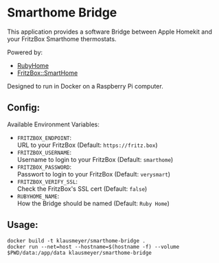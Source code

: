 # Smarthome Bridge

This application provides a software Bridge between Apple Homekit and your FritzBox Smarthome thermostats.

Powered by:
* [RubyHome](https://github.com/karlentwistle/ruby_home)
* [FritzBox::SmartHome](https://github.com/klausmeyer/fritzbox-smarthome)

Designed to run in Docker on a Raspberry Pi computer.

## Config:

Available Environment Variables:

* `FRITZBOX_ENDPOINT`:<br>
  URL to your FritzBox (Default: `https://fritz.box`)
* `FRITZBOX_USERNAME`:<br>
  Username to login to your FritzBox (Default: `smarthome`)
* `FRITZBOX_PASSWORD`:<br>
  Passwort to login to your FritzBox (Default: `verysmart`)
* `FRITZBOX_VERIFY_SSL`:<br>
  Check the FritzBox's SSL cert (Default: `false`)
* `RUBYHOME_NAME`:<br>
  How the Bridge should be named (Default: `Ruby Home`)


## Usage:

```
docker build -t klausmeyer/smarthome-bridge .
docker run --net=host --hostname=$(hostname -f) --volume $PWD/data:/app/data klausmeyer/smarthome-bridge
```
